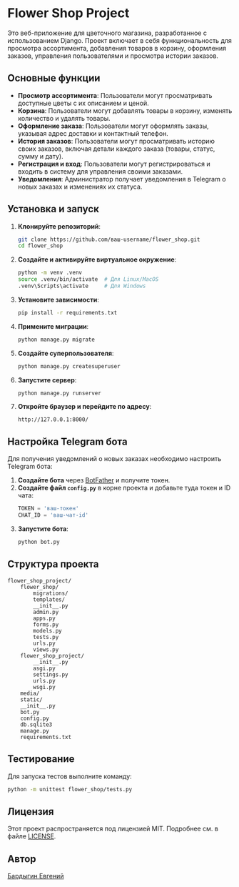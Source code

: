 # Flower Shop Project

Это веб-приложение для цветочного магазина, разработанное с использованием Django. Проект включает в себя функциональность для просмотра ассортимента, добавления товаров в корзину, оформления заказов, управления пользователями и просмотра истории заказов.

## Основные функции

- **Просмотр ассортимента**: Пользователи могут просматривать доступные цветы с их описанием и ценой.
- **Корзина**: Пользователи могут добавлять товары в корзину, изменять количество и удалять товары.
- **Оформление заказа**: Пользователи могут оформлять заказы, указывая адрес доставки и контактный телефон.
- **История заказов**: Пользователи могут просматривать историю своих заказов, включая детали каждого заказа (товары, статус, сумму и дату).
- **Регистрация и вход**: Пользователи могут регистрироваться и входить в систему для управления своими заказами.
- **Уведомления**: Администратор получает уведомления в Telegram о новых заказах и изменениях их статуса.

## Установка и запуск

1. **Клонируйте репозиторий**:
   ```bash
   git clone https://github.com/ваш-username/flower_shop.git
   cd flower_shop
   ```

2. **Создайте и активируйте виртуальное окружение**:
   ```bash
   python -m venv .venv
   source .venv/bin/activate  # Для Linux/MacOS
   .venv\Scripts\activate     # Для Windows
   ```

3. **Установите зависимости**:
   ```bash
   pip install -r requirements.txt
   ```

4. **Примените миграции**:
   ```bash
   python manage.py migrate
   ```

5. **Создайте суперпользователя**:
   ```bash
   python manage.py createsuperuser
   ```

6. **Запустите сервер**:
   ```bash
   python manage.py runserver
   ```

7. **Откройте браузер и перейдите по адресу**:
   ```
   http://127.0.0.1:8000/
   ```

## Настройка Telegram бота

Для получения уведомлений о новых заказах необходимо настроить Telegram бота:

1. **Создайте бота** через [BotFather](https://core.telegram.org/bots#botfather) и получите токен.
2. **Создайте файл `config.py`** в корне проекта и добавьте туда токен и ID чата:
   ```python
   TOKEN = 'ваш-токен'
   CHAT_ID = 'ваш-чат-id'
   ```
3. **Запустите бота**:
   ```bash
   python bot.py
   ```

## Структура проекта

```
flower_shop_project/
    flower_shop/
        migrations/
        templates/
        __init__.py
        admin.py
        apps.py
        forms.py
        models.py
        tests.py
        urls.py
        views.py
    flower_shop_project/
        __init__.py
        asgi.py
        settings.py
        urls.py
        wsgi.py
    media/
    static/
    __init__.py
    bot.py
    config.py
    db.sqlite3
    manage.py
    requirements.txt
```

## Тестирование

Для запуска тестов выполните команду:
```bash
python -m unittest flower_shop/tests.py
```

## Лицензия

Этот проект распространяется под лицензией MIT. Подробнее см. в файле [LICENSE](LICENSE).

## Автор

[Бардыгин Евгений](https://github.com/evgeny426)
```

